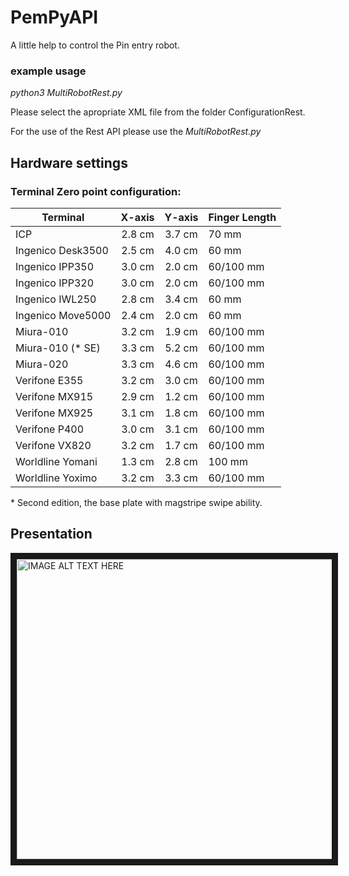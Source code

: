 # PemPyAPI

A little help to control the Pin entry robot. 

### example usage

*python3 MultiRobotRest.py*

Please select the apropriate XML file from the folder ConfigurationRest.

For the use of the Rest API please use the *MultiRobotRest.py*

## Hardware settings

### Terminal Zero point configuration:

|Terminal         | X-axis | Y-axis | Finger Length |
| --------------- |:------:|:------:|:--------------|
| ICP				| 2.8 cm | 3.7 cm | 70 mm       |
| Ingenico Desk3500 | 2.5 cm | 4.0 cm | 60 mm       |
| Ingenico IPP350 | 3.0 cm | 2.0 cm | 60/100 mm     |
| Ingenico IPP320 | 3.0 cm | 2.0 cm | 60/100 mm     |
| Ingenico IWL250 | 2.8 cm | 3.4 cm | 60 mm         |
| Ingenico Move5000 | 2.4 cm | 2.0 cm | 60 mm		|
| Miura-010       | 3.2 cm | 1.9 cm | 60/100 mm     |
| Miura-010 (* SE)  | 3.3 cm | 5.2 cm | 60/100 mm   |
| Miura-020       | 3.3 cm | 4.6 cm | 60/100 mm     |
| Verifone E355   | 3.2 cm | 3.0 cm | 60/100 mm     |
| Verifone MX915  | 2.9 cm | 1.2 cm | 60/100 mm     |
| Verifone MX925  | 3.1 cm | 1.8 cm | 60/100 mm     |
| Verifone P400   | 3.0 cm | 3.1 cm | 60/100 mm     |
| Verifone VX820  | 3.2 cm | 1.7 cm | 60/100 mm     |
| Worldline Yomani| 1.3 cm | 2.8 cm | 100 mm        |
| Worldline Yoximo| 3.2 cm | 3.3 cm | 60/100 mm     |

\* Second edition, the base plate with magstripe swipe ability.

## Presentation

<a href="http://www.youtube.com/watch?feature=player_embedded&v=SAwMnx8Vdb8
" target="_blank"><img src="http://img.youtube.com/vi/SAwMnx8Vdb8/0.jpg" 
alt="IMAGE ALT TEXT HERE" width="640" height="480" border="10" /></a>

